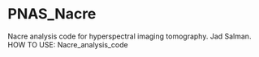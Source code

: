 # PNAS_Nacre
Nacre analysis code for hyperspectral imaging tomography. Jad Salman.
HOW TO USE:
Nacre_analysis_code
